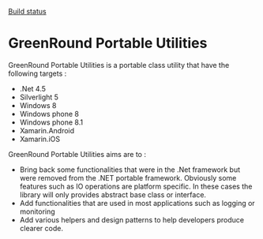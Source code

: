 [Build status](https://ci.appveyor.com/api/projects/status/4g69l3cnnvg2d25e?svg=true)

# GreenRound Portable Utilities
GreenRound Portable Utilities is a portable class utility that have the following targets :

* .Net 4.5
* Silverlight 5
* Windows 8
* Windows phone 8
* Windows phone 8.1
* Xamarin.Android
* Xamarin.iOS

GreenRound Portable Utilities aims are to :

* Bring back some functionalities that were in the .Net framework but were removed from the .NET portable framework. Obviously some features such as IO operations are platform specific. In these cases the library will only provides abstract base class or interface.
* Add functionalities that are used in most applications such as logging or monitoring
* Add various helpers and design patterns to help developers produce clearer code.  